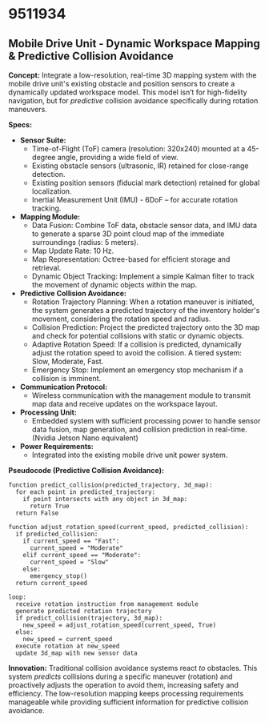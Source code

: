 # 9511934

## Mobile Drive Unit - Dynamic Workspace Mapping & Predictive Collision Avoidance

**Concept:** Integrate a low-resolution, real-time 3D mapping system with the mobile drive unit's existing obstacle and position sensors to create a dynamically updated workspace model. This model isn’t for high-fidelity navigation, but for *predictive* collision avoidance specifically during rotation maneuvers.

**Specs:**

*   **Sensor Suite:**
    *   Time-of-Flight (ToF) camera (resolution: 320x240) mounted at a 45-degree angle, providing a wide field of view.
    *   Existing obstacle sensors (ultrasonic, IR) retained for close-range detection.
    *   Existing position sensors (fiducial mark detection) retained for global localization.
    *   Inertial Measurement Unit (IMU) - 6DoF – for accurate rotation tracking.
*   **Mapping Module:**
    *   Data Fusion: Combine ToF data, obstacle sensor data, and IMU data to generate a sparse 3D point cloud map of the immediate surroundings (radius: 5 meters).
    *   Map Update Rate: 10 Hz.
    *   Map Representation: Octree-based for efficient storage and retrieval.
    *   Dynamic Object Tracking: Implement a simple Kalman filter to track the movement of dynamic objects within the map.
*   **Predictive Collision Avoidance:**
    *   Rotation Trajectory Planning: When a rotation maneuver is initiated, the system generates a predicted trajectory of the inventory holder's movement, considering the rotation speed and radius.
    *   Collision Prediction: Project the predicted trajectory onto the 3D map and check for potential collisions with static or dynamic objects.
    *   Adaptive Rotation Speed: If a collision is predicted, dynamically adjust the rotation speed to avoid the collision.  A tiered system: Slow, Moderate, Fast.
    *   Emergency Stop: Implement an emergency stop mechanism if a collision is imminent.
*   **Communication Protocol:**
    *   Wireless communication with the management module to transmit map data and receive updates on the workspace layout.
*   **Processing Unit:**
    *   Embedded system with sufficient processing power to handle sensor data fusion, map generation, and collision prediction in real-time.  (Nvidia Jetson Nano equivalent)
*   **Power Requirements:**
    *   Integrated into the existing mobile drive unit power system.

**Pseudocode (Predictive Collision Avoidance):**

```
function predict_collision(predicted_trajectory, 3d_map):
  for each point in predicted_trajectory:
    if point intersects with any object in 3d_map:
      return True
  return False

function adjust_rotation_speed(current_speed, predicted_collision):
  if predicted_collision:
    if current_speed == "Fast":
      current_speed = "Moderate"
    elif current_speed == "Moderate":
      current_speed = "Slow"
    else:
      emergency_stop()
  return current_speed

loop:
  receive rotation instruction from management module
  generate predicted rotation trajectory
  if predict_collision(trajectory, 3d_map):
    new_speed = adjust_rotation_speed(current_speed, True)
  else:
    new_speed = current_speed
  execute rotation at new_speed
  update 3d_map with new sensor data
```

**Innovation:** Traditional collision avoidance systems react *to* obstacles. This system *predicts* collisions during a specific maneuver (rotation) and proactively adjusts the operation to avoid them, increasing safety and efficiency. The low-resolution mapping keeps processing requirements manageable while providing sufficient information for predictive collision avoidance.